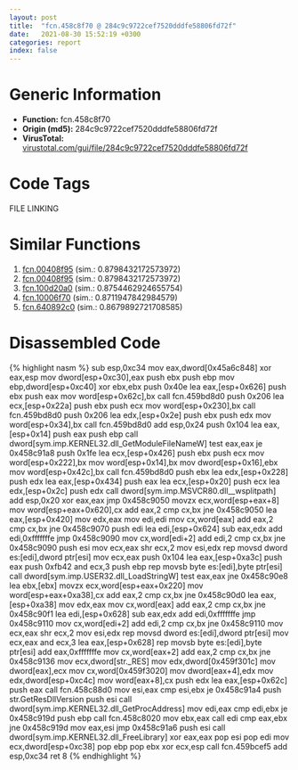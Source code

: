 ```yaml
---
layout: post
title:  "fcn.458c8f70 @ 284c9c9722cef7520dddfe58806fd72f"
date:   2021-08-30 15:52:19 +0300
categories: report
index: false
---
```


# Generic Information
- **Function:** fcn.458c8f70
- **Origin (md5):** 284c9c9722cef7520dddfe58806fd72f
- **VirusTotal:** [virustotal.com/gui/file/284c9c9722cef7520dddfe58806fd72f][virustotal_ref]

# Code Tags
<span class="tag" id="FILE">FILE</span>
<span class="tag" id="LINKING">LINKING</span>


# Similar Functions

1. [fcn.00408f95][similar_1_ref] (sim.: 0.8798432172573972)
2. [fcn.00408f95][similar_2_ref] (sim.: 0.8798432172573972)
3. [fcn.100d20a0][similar_3_ref] (sim.: 0.8754462924655754)
4. [fcn.10006f70][similar_4_ref] (sim.: 0.8711947842984579)
5. [fcn.640892c0][similar_5_ref] (sim.: 0.8679892721708585)


# Disassembled Code

{% highlight nasm %}
sub esp,0xc34
mov eax,dword[0x45a6c848]
xor eax,esp
mov dword[esp+0xc30],eax
push ebx
push ebp
mov ebp,dword[esp+0xc40]
xor ebx,ebx
push 0x40e
lea eax,[esp+0x626]
push ebx
push eax
mov word[esp+0x62c],bx
call fcn.459bd8d0
push 0x206
lea ecx,[esp+0x22a]
push ebx
push ecx
mov word[esp+0x230],bx
call fcn.459bd8d0
push 0x206
lea edx,[esp+0x2e]
push ebx
push edx
mov word[esp+0x34],bx
call fcn.459bd8d0
add esp,0x24
push 0x104
lea eax,[esp+0x14]
push eax
push ebp
call dword[sym.imp.KERNEL32.dll_GetModuleFileNameW]
test eax,eax
je 0x458c91a8
push 0x1fe
lea ecx,[esp+0x426]
push ebx
push ecx
mov word[esp+0x222],bx
mov word[esp+0x14],bx
mov dword[esp+0x16],ebx
mov word[esp+0x42c],bx
call fcn.459bd8d0
push ebx
lea edx,[esp+0x228]
push edx
lea eax,[esp+0x434]
push eax
lea ecx,[esp+0x20]
push ecx
lea edx,[esp+0x2c]
push edx
call dword[sym.imp.MSVCR80.dll__wsplitpath]
add esp,0x20
xor eax,eax
jmp 0x458c9050
movzx ecx,word[esp+eax+8]
mov word[esp+eax+0x620],cx
add eax,2
cmp cx,bx
jne 0x458c9050
lea eax,[esp+0x420]
mov edx,eax
mov edi,edi
mov cx,word[eax]
add eax,2
cmp cx,bx
jne 0x458c9070
push edi
lea edi,[esp+0x624]
sub eax,edx
add edi,0xfffffffe
jmp 0x458c9090
mov cx,word[edi+2]
add edi,2
cmp cx,bx
jne 0x458c9090
push esi
mov ecx,eax
shr ecx,2
mov esi,edx
rep movsd dword es:[edi],dword ptr[esi]
mov ecx,eax
push 0x104
lea eax,[esp+0xa3c]
push eax
push 0xfb42
and ecx,3
push ebp
rep movsb byte es:[edi],byte ptr[esi]
call dword[sym.imp.USER32.dll_LoadStringW]
test eax,eax
jne 0x458c90e8
lea ebx,[ebx]
movzx ecx,word[esp+eax+0x220]
mov word[esp+eax+0xa38],cx
add eax,2
cmp cx,bx
jne 0x458c90d0
lea eax,[esp+0xa38]
mov edx,eax
mov cx,word[eax]
add eax,2
cmp cx,bx
jne 0x458c90f1
lea edi,[esp+0x628]
sub eax,edx
add edi,0xfffffffe
jmp 0x458c9110
mov cx,word[edi+2]
add edi,2
cmp cx,bx
jne 0x458c9110
mov ecx,eax
shr ecx,2
mov esi,edx
rep movsd dword es:[edi],dword ptr[esi]
mov ecx,eax
and ecx,3
lea eax,[esp+0x628]
rep movsb byte es:[edi],byte ptr[esi]
add eax,0xfffffffe
mov cx,word[eax+2]
add eax,2
cmp cx,bx
jne 0x458c9136
mov ecx,dword[str._RES]
mov edx,dword[0x459f301c]
mov dword[eax],ecx
mov cx,word[0x459f3020]
mov dword[eax+4],edx
mov edx,dword[esp+0xc4c]
mov word[eax+8],cx
push edx
lea eax,[esp+0x62c]
push eax
call fcn.458c88d0
mov esi,eax
cmp esi,ebx
je 0x458c91a4
push str.GetResDllVersion
push esi
call dword[sym.imp.KERNEL32.dll_GetProcAddress]
mov edi,eax
cmp edi,ebx
je 0x458c919d
push ebp
call fcn.458c8020
mov ebx,eax
call edi
cmp eax,ebx
jne 0x458c919d
mov eax,esi
jmp 0x458c91a6
push esi
call dword[sym.imp.KERNEL32.dll_FreeLibrary]
xor eax,eax
pop esi
pop edi
mov ecx,dword[esp+0xc38]
pop ebp
pop ebx
xor ecx,esp
call fcn.459bcef5
add esp,0xc34
ret 8
{% endhighlight %}


[similar_1_ref]: /report/fcn.00408f95@6f11dca39a331a6e158b2810d4d8234f
[similar_2_ref]: /report/fcn.00408f95@fbf34fa6d7da2b8e1de5133a8ca34847
[similar_3_ref]: /report/fcn.100d20a0@89dc67d2f980e8488f97b1bf8cb24258
[similar_4_ref]: /report/fcn.10006f70@4c3818fdf32d89a09257dbc9d3e142ea
[similar_5_ref]: /report/fcn.640892c0@07e4412910bcf0f5969ef64c44eecb2d
[virustotal_ref]: https://www.virustotal.com/gui/file/284c9c9722cef7520dddfe58806fd72f